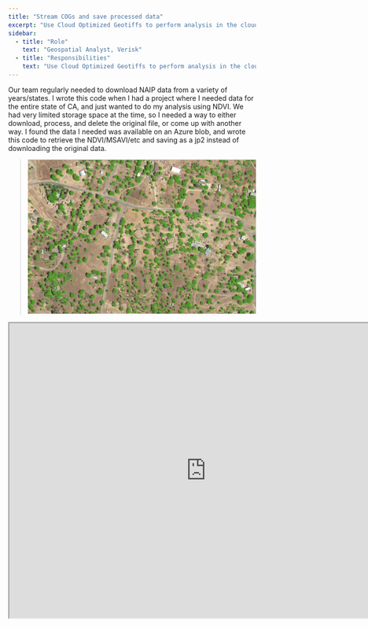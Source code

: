 ```yaml
---
title: "Stream COGs and save processed data"
excerpt: "Use Cloud Optimized Geotiffs to perform analysis in the cloud"
sidebar:
  - title: "Role"
    text: "Geospatial Analyst, Verisk"
  - title: "Responsibilities"
    text: "Use Cloud Optimized Geotiffs to perform analysis in the cloud"
---
```



Our team regularly needed to download NAIP data from a variety of years/states. I wrote this code when I had a project where I needed data for the entire state of CA, and just wanted to do my analysis using NDVI. We had very limited storage space at the time, so I needed a way to either download, process, and delete the original file, or come up with another way. I found the data I needed was available on an Azure blob, and wrote this code to retrieve the NDVI/MSAVI/etc and saving as a jp2 instead of downloading the original data.

> ![Image Alt Text](/assets/images/ndvi.PNG)

<iframe src="https://nbviewer.org/github/kmp24/kmp24.github.io/blob/master/docs/assets/NAIP_COGS_NDVI.ipynb" width="800" height="600"></iframe>